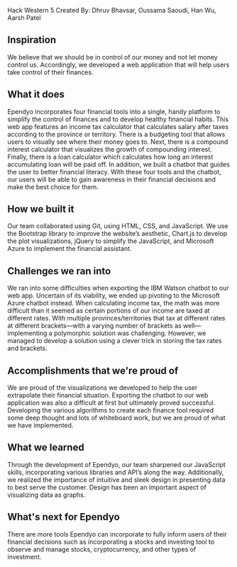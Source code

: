 Hack Western 5
Created By:
Dhruv Bhavsar,
Oussama Saoudi,
Han Wu,
Aarsh Patel

## Inspiration
We believe that we should be in control of our money and not let money control us. Accordingly, we developed a web application that will help users take control of their finances.

## What it does
Ependyo incorporates four financial tools into a single, handy platform to simplify the control of finances and to develop healthy financial habits. This web app features an income tax calculator that calculates salary after taxes according to the province or territory. There is a budgeting tool that allows users to visually see where their money goes to. Next, there is a compound interest calculator that visualizes the growth of compounding interest. Finally, there is a loan calculator which calculates how long an interest accumulating loan will be paid off. In addition, we built a chatbot that guides the user to better financial literacy. With these four tools and the chatbot, our users will be able to gain awareness in their financial decisions and make the best choice for them.

## How we built it
Our team collaborated using Git, using HTML, CSS, and JavaScript. We use the Bootstrap library to improve the website’s aesthetic, Chart.js to develop the plot visualizations, jQuery to simplify the JavaScript, and Microsoft Azure to implement the financial assistant.

## Challenges we ran into
We ran into some difficulties when exporting the IBM Watson chatbot to our web app. Uncertain of its viability, we ended up pivoting to the Microsoft Azure chatbot instead. When calculating income tax, the math was more difficult than it seemed as certain portions of our income are taxed at different rates. With multiple provinces/territories that tax at different rates at different brackets—with a varying number of brackets as well—implementing a polymorphic solution was challenging. However, we managed to develop a solution using a clever trick in storing the tax rates and brackets.

## Accomplishments that we're proud of
We are proud of the visualizations we developed to help the user extrapolate their financial situation.
Exporting the chatbot to our web application was also a difficult at first but ultimately proved successful. 
Developing the various algorithms to create each finance tool required some deep thought and lots of whiteboard work, but we are proud of what we have implemented.

## What we learned
Through the development of Ependyo, our team sharpened our JavaScript skills, incorporating various libraries and API’s along the way. Additionally, we realized the importance of intuitive and sleek design in presenting data to best serve the customer. Design has been an important aspect of visualizing data as graphs.

## What's next for Ependyo
There are more tools Ependyo can incorporate to fully inform users of their financial decisions such as incorporating a stocks and investing tool to observe and manage stocks, cryptocurrency, and other types of investment.
